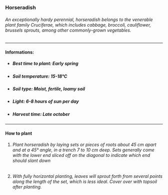 ### Horseradish

###### An exceptionally hardy perennial, horseradish belongs to the venerable plant family Cruciferae, which includes cabbage, broccoli, cauliflower, brussels sprouts, among other commonly-grown vegetables.

---

#### Informations:

- ##### Best time to plant: Early spring
- ##### Soil temperature: 15-18°C
- ##### Soil type: Moist, fertile, loamy soil
- ##### Light: 6-8 hours of sun per day
- ##### Harvest time: Late october

---

#### How to plant

1. ###### Plant horseradish by laying sets or pieces of roots about 45 cm apart and at a 45° angle, in a trench 7 to 10 cm deep. Sets generally come with the lower end sliced off on the diagonal to indicate which end should slant down
2. ######  With fully horizontal planting, leaves will sprout forth from several points along the length of the set, which is less ideal. Cover over with topsoil after planting.